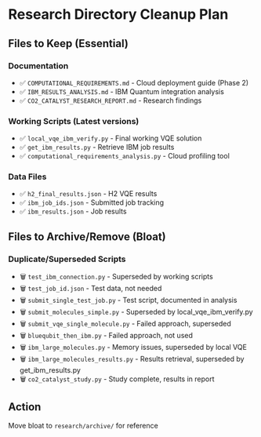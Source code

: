 # Research Directory Cleanup Plan

## Files to Keep (Essential)

### Documentation
- ✅ `COMPUTATIONAL_REQUIREMENTS.md` - Cloud deployment guide (Phase 2)
- ✅ `IBM_RESULTS_ANALYSIS.md` - IBM Quantum integration analysis
- ✅ `CO2_CATALYST_RESEARCH_REPORT.md` - Research findings

### Working Scripts (Latest versions)
- ✅ `local_vqe_ibm_verify.py` - Final working VQE solution
- ✅ `get_ibm_results.py` - Retrieve IBM job results
- ✅ `computational_requirements_analysis.py` - Cloud profiling tool

### Data Files
- ✅ `h2_final_results.json` - H2 VQE results
- ✅ `ibm_job_ids.json` - Submitted job tracking
- ✅ `ibm_results.json` - Job results

## Files to Archive/Remove (Bloat)

### Duplicate/Superseded Scripts
- 🗑️ `test_ibm_connection.py` - Superseded by working scripts
- 🗑️ `test_job_id.json` - Test data, not needed
- 🗑️ `submit_single_test_job.py` - Test script, documented in analysis
- 🗑️ `submit_molecules_simple.py` - Superseded by local_vqe_ibm_verify.py
- 🗑️ `submit_vqe_single_molecule.py` - Failed approach, superseded
- 🗑️ `bluequbit_then_ibm.py` - Failed approach, not used
- 🗑️ `ibm_large_molecules.py` - Memory issues, superseded by local VQE
- 🗑️ `ibm_large_molecules_results.py` - Results retrieval, superseded by get_ibm_results.py
- 🗑️ `co2_catalyst_study.py` - Study complete, results in report

## Action
Move bloat to `research/archive/` for reference

